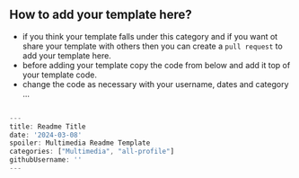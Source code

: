 ## How to add your template here?

- if you think your template falls under this category and if you want ot share your template with others then you can create a `pull request` to add your template here.
- before adding your template copy the code from below and add it top of your template code.
- change the code as necessary with your username, dates and category ...

```js

---
title: Readme Title
date: '2024-03-08'
spoiler: Multimedia Readme Template
categories: ["Multimedia", "all-profile"]
githubUsername: ''
---

```